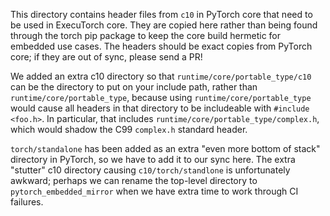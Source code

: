 This directory contains header files from `c10` in PyTorch core that
need to be used in ExecuTorch core. They are copied here rather than
being found through the torch pip package to keep the core build
hermetic for embedded use cases. The headers should be exact copies
from PyTorch core; if they are out of sync, please send a PR!

We added an extra c10 directory so that `runtime/core/portable_type/c10`
can be the directory to put on your include path, rather than
`runtime/core/portable_type`, because using `runtime/core/portable_type`
would cause all headers in that directory to be includeable with
`#include <foo.h>`. In particular, that includes
`runtime/core/portable_type/complex.h`, which would shadow the C99
`complex.h` standard header.

`torch/standalone` has been added as an extra "even more bottom of
stack" directory in PyTorch, so we have to add it to our sync
here. The extra "stutter" c10 directory causing `c10/torch/standlone`
is unfortunately awkward; perhaps we can rename the top-level
directory to `pytorch_embedded_mirror` when we have extra time to work
through CI failures.
